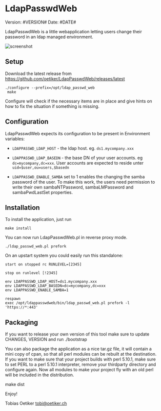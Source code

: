LdapPasswdWeb
=============
Version: #VERSION#
Date: #DATE#

LdapPasswdWeb is a little webapplication letting users change their password
in an ldap managed environment.

![screenshot](https://cloud.githubusercontent.com/assets/429279/9728323/55e6fee4-5607-11e5-8e39-2b83e303cff8.png)

Setup
-----

Download the latest release from https://github.com/oetiker/LdapPasswdWeb/releases/latest

```
./configure --prefix=/opt/ldap_passwd_web
 make
```
 
Configure will check if the necessary items are in place and give
hints on how to fix the situation if something is missing.

Configuration
-------------

LdapPasswdWeb expects its configuration to be present in Environment
variables:

* `LDAPPASSWD_LDAP_HOST` - the ldap host. eg. `ds1.mycompany.xxx`

* `LDAPPASSWD_LDAP_BASEDN` - the base DN of your user accounts. eg
  `dc=mycompany,dc=xxx`. User accounts are expected to reside unter
  `uid=$user,ou=users,$basedn`

* `LDAPPASSWD_ENABLE_SAMBA` set to 1 enables the changing the samba password of the
  user. To make this work, the users need permission to write their own
  sambaNTPassword, sambaLMPassword and sambaPwdLastSet properties.

Installation
------------

To install the application, just run

```
make install
```

You can now run LdapPasswdWeb.pl in reverse proxy mode.

```
./ldap_passwd_web.pl prefork
```

On an upstart system you could easily run this standalone:

```
start on stopped rc RUNLEVEL=[2345]

stop on runlevel [!2345]

env LDAPPASSWD_LDAP_HOST=ds1.mycompany.xxx
env LDAPPASSWD_LDAP_BASEDN=dc=mycompany,dc=xxx
env LDAPPASSWD_ENABLE_SAMBA=1

respawn
exec /opt/ldappasswdweb/bin/ldap_passwd_web.pl prefork -l 'https://*:443'
```

Packaging
---------

If you want to release your own version of this tool make sure to update
CHANGES, VERSION and run ./bootstrap

You can also package the application as a nice tar.gz file, it will contain
a mini copy of cpan, so that all perl modules can be rebuilt at the
destination.  If you want to make sure that your project builds with perl
5.10.1, make sure to set PERL to a perl 5.10.1 interpreter, remove your
thirdparty directory and configure again.  Now all modules to make your
project fly with an old perl will be included in the distribution.

   make dist

Enjoy!

Tobias Oetiker <tobi@oetiker.ch>
